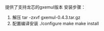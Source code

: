 提供了支持龙芯的gxemul版本
安装步骤：
1. 解压 tar -zxvf gxemul-0.4.3.tar.gz  
2. 配置编译安装
./configure
make
make install
